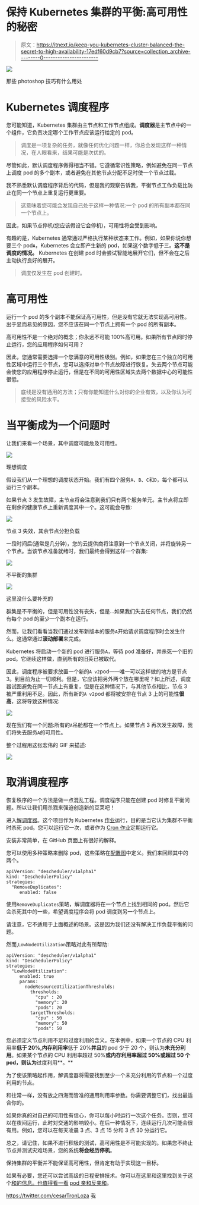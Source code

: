 # 保持 Kubernetes 集群的平衡:高可用性的秘密

> 原文：<https://itnext.io/keep-you-kubernetes-cluster-balanced-the-secret-to-high-availability-17edf60d9cb7?source=collection_archive---------0----------------------->

![](img/57875250c26208594dd01f874ddfda8c.png)

那些 photoshop 技巧有什么用处

# Kubernetes 调度程序

您可能知道，Kubernetes 集群由主节点和工作节点组成。**调度器**是主节点中的一个组件，它负责决定哪个工作节点应该运行给定的 pod。

> 调度是一项复杂的任务，就像任何优化问题一样，你总会发现这样一种情况，在人眼看来，结果可能是次优的。

尽管如此，默认调度程序做得相当不错。它遵循常识性策略，例如避免在同一节点上调度 pod 的多个副本，或者避免在其他节点分配不足时使一个节点过载。

我不熟悉默认调度程序背后的代码，但是我的观察告诉我，平衡节点工作负载比防止在同一个节点上重复运行更重要。

> 这意味着您可能会发现自己处于这样一种情况:一个 pod 的所有副本都在同一个节点上。

因此，如果节点停机(您应该假设它会停机)，可用性将会受到影响。

有趣的是，Kubernetes 通常通过严格执行某种状态来工作。例如，如果你说你想要三个 pod`A`，Kubernetes 会立即产生新的 pod，如果这个数字低于三。**这不是调度的情况。** Kubernetes 在创建 pod 时会尝试智能地展开它们，但不会在之后主动执行良好的展开。

> 调度仅发生在 pod 创建时。

# 高可用性

运行一个 pod 的多个副本不能保证高可用性，但是没有它就无法实现高可用性。出于显而易见的原因，您不应该在同一个节点上拥有一个 pod 的所有副本。

高可用性不是一个绝对的概念；你永远不可能 100%高可用。如果所有节点同时停止运行，您的应用程序如何可用？

因此，您通常需要选择一个您满意的可用性级别。例如，如果您在三个独立的可用性区域中运行三个节点，您可以选择对单个节点故障进行恢复。失去两个节点可能会使您的应用程序停止运行，但是在不同的可用性区域失去两个数据中心的可能性很低。

> 底线是没有通用的方法；只有你能知道什么对你的企业有效，以及你认为可接受的风险水平。

# 当平衡成为一个问题时

让我们来看一个场景，其中调度可能危及可用性。

![](img/17f1d7e04f54543ceb2388beb79520d7.png)

理想调度

假设我们从一个理想的调度状态开始。我们有四个服务`A`、`B`、`C`和`D`，每个都可以运行三个副本。

如果节点 3 发生故障，主节点将会注意到我们只有两个服务单元。主节点将立即在剩余的健康节点上重新调度其中一个。这可能会导致:

![](img/f14dcbb242f023c4111209e2fca2dade.png)

节点 3 失效，其余节点分担负载

一段时间后(通常是几分钟)，您的云提供商将注意到一个节点关闭，并将旋转另一个节点。当该节点准备就绪时，我们最终会得到这样一个群集:

![](img/93c0e5cf7aa6fc787f03e75643b983b8.png)

不平衡的集群

![](img/33a784ee90aec8f2e025616aaa9c617c.png)

这里没什么要补充的

群集是不平衡的，但是可用性没有丧失，但是…如果我们失去任何节点，我们仍然有每个 pod 的至少一个副本在运行。

然而，让我们看看当我们通过发布新版本的服务`A`开始请求调度程序时会发生什么。这通常通过**滚动部署**来完成。

Kubernetes 将启动一个新的 pod 进行服务`A`，等待 pod 准备好，并杀死一个旧的 pod。它继续这样做，直到所有的旧荚已被取代。

因此，调度程序被要求放置一个新的`A v2`pod——唯一可以这样做的地方是节点 3。到目前为止一切顺利。但是，它应该把另外两个放在哪里呢？如上所述，调度器试图避免在同一节点上有重复，但是在这种情况下，与其他节点相比，节点 3 被严重利用不足。因此，所有新的`A v2`pod 都将被安排在节点 3 上的可能性**很高**，这将导致这种情况:

![](img/2f7649050ec78a225693f1cb74ade994.png)

现在我们有一个问题:所有的`A`吊舱都在一个节点上。如果节点 3 再次发生故障，我们将失去服务`A`的可用性。

整个过程用这张宏伟的 GIF 来描述:

![](img/3f9f87f5859129bf30586d95951d4df8.png)

# 取消调度程序

恢复秩序的一个方法是做一点混乱工程。调度程序只能在创建 pod 时修复平衡问题。所以让我们用杀戮来强迫创造新的豆荚吧！

进入[解调度器](https://github.com/kubernetes-incubator/descheduler)。这个项目作为 Kubernetes [作业](https://kubernetes.io/docs/concepts/workloads/controllers/jobs-run-to-completion/)运行，目的是当它认为集群不平衡时杀死 pod。您可以运行它一次，或者作为 [Cron 作业](https://kubernetes.io/docs/concepts/workloads/controllers/cron-jobs/)定期运行它。

安装非常简单，在 GitHub 页面上有很好的解释。

您可以使用多种策略来删除 pod，这些策略在[配置图](https://kubernetes.io/docs/tasks/configure-pod-container/configure-pod-configmap/)中定义。我们来回顾其中的两个。

```
apiVersion: "descheduler/v1alpha1"
kind: "DeschedulerPolicy"
strategies:
  "RemoveDuplicates":
     enabled: false
```

使用`RemoveDuplicates`策略，解调度器将在一个节点上找到相同的 pod。然后它会杀死其中的一些，希望调度程序会将 pod 调度到另一个节点上。

请注意，它不适用于上面概述的场景。这是因为我们还没有解决工作负载平衡的问题。

然而,`LowNodeUtilization`策略对此有所帮助:

```
apiVersion: "descheduler/v1alpha1"
kind: "DeschedulerPolicy"
strategies:
  "LowNodeUtilization":
     enabled: true
     params:
       nodeResourceUtilizationThresholds:
         thresholds:
           "cpu" : 20
           "memory": 20
           "pods": 20
         targetThresholds:
           "cpu" : 50
           "memory": 50
           "pods": 50
```

您必须定义节点利用不足和过度利用的含义。在本例中，如果一个节点的 CPU 利用率**低于 20%,内存利用率**低于 20%**并且**的 pod 少于 20 个，则认为**未充分利用**。如果某个节点的 CPU 利用率超过 50%**或内存利用率超过 50%**或**超过 50 个 pod，则认为**过度利用**。**

为了使该策略起作用，解调度器将需要找到至少一个未充分利用的节点和一个过度利用的节点。

和往常一样，没有放之四海而皆准的通用利用率参数。你需要调整它们，找出最适合你的。

如果你真的对自己的可用性有信心，你可以每小时运行一次这个任务。否则，您可以在夜间运行，此时对交通的影响较小。在后一种情况下，连续运行几次可能会很有用。例如，您可以在每天凌晨 3 点、3 点 15 分和 3 点 30 分运行它。

总之，请记住，如果不进行积极的测试，高可用性是不可能实现的。如果您不终止节点并测试灾难场景，您的系统**将会经历停机**。

保持集群的平衡并不能保证高可用性，但肯定有助于实现这一目标。

如果有必要，您还可以尝试高级的日程安排技术。你可以在这里和这里找到关于这个[和](https://kubernetes.io/blog/2017/03/advanced-scheduling-in-kubernetes/)[的信息。也值得看一看](https://thenewstack.io/implementing-advanced-scheduling-techniques-with-kubernetes/) [pod 亲和反亲和](https://kubernetes.io/docs/concepts/configuration/assign-pod-node/#affinity-and-anti-affinity)。

https://twitter.com/cesarTronLoza 我